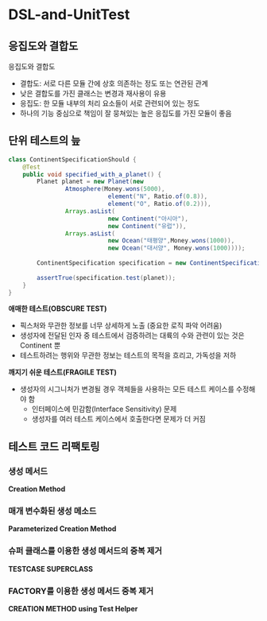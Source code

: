 # DSL-and-UnitTest

## 응집도와 결합도

응집도와 결합도
- 결합도: 서로 다른 모듈 간에 상호 의존하는 정도 또는 연관된 관계
 - 낮은 결합도를 가진 클래스는 변경과 재사용이 유용
- 응집도: 한 모듈 내부의 처리 요소들이 서로 관련되어 있는 정도
 - 하나의 기능 중심으로 책임이 잘 뭉쳐있는 높은 응집도를 가진 모듈이 좋음

## 단위 테스트의 늪

```java
class ContinentSpecificationShould {
    @Test
    public void specified_with_a_planet() {
        Planet planet = new Planet(new
                Atmosphere(Money.wons(5000),
                            element("N", Ratio.of(0.8)),
                            element("O", Ratio.of(0.2))), 
                Arrays.asList(
                            new Continent("아시아"),
                            new Continent("유럽")),
                Arrays.asList(
                            new Ocean("태평양",Money.wons(1000)),
                            new Ocean("대서양", Money.wons(1000))));
        
        ContinentSpecification specification = new ContinentSpecification(2);
        
        assertTrue(specification.test(planet));
    }
}
```

**애매한 테스트(OBSCURE TEST)**

- 픽스처와 무관한 정보를 너무 상세하게 노출 (중요한 로직 파악 어려움)
- 생성자에 전달된 인자 중 테스트에서 검증하려는 대륙의 수와 관련이 있는 것은 Continent 뿐
- 테스트하려는 행위와 무관한 정보는 테스트의 목적을 흐리고, 가독성을 저하

**깨지기 쉬운 테스트(FRAGILE TEST)**

- 생성자의 시그니처가 변경될 경우 객체들을 사용하는 모든 테스트 케이스를 수정해야 함
  - 인터페이스에 민감함(Interface Sensitivity) 문제
  - 생성자를 여러 테스트 케이스에서 호출한다면 문제가 더 커짐

## 테스트 코드 리팩토링

### 생성 메서드

**Creation Method**

### 매개 변수화된 생성 메소드

**Parameterized Creation Method**

### 슈퍼 클래스를 이용한 생성 메서드의 중복 제거

**TESTCASE SUPERCLASS**

### FACTORY를 이용한 생성 메서드 중복 제거

**CREATION METHOD using Test Helper**